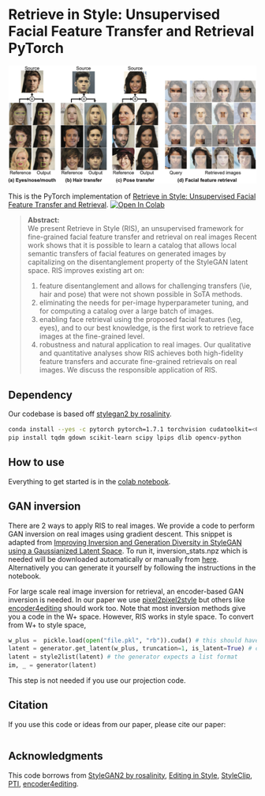 # Retrieve in Style: Unsupervised Facial Feature Transfer and Retrieval PyTorch
![](ris_teaser.png)

This is the PyTorch implementation of [Retrieve in Style: Unsupervised Facial Feature Transfer and Retrieval](). [![Open In Colab](https://colab.research.google.com/assets/colab-badge.svg)](https://colab.research.google.com/github/mchong6/RetrieveInStyle/blob/main/RIS_colab.ipynb)


>**Abstract:**<br>
>We present Retrieve in Style (RIS), an unsupervised framework for fine-grained facial feature transfer and retrieval on real images Recent work shows that it is possible to learn a catalog that allows local semantic transfers of facial features on generated images by capitalizing on the disentanglement property of the StyleGAN latent space. RIS improves existing art on: 
>1) feature disentanglement and allows for challenging transfers (\ie, hair and pose) that were not shown possible in SoTA methods.
>2) eliminating the needs for per-image hyperparameter tuning, and for computing a catalog over a large batch of images.
>3) enabling face retrieval using the proposed facial features (\eg, eyes), and to our best knowledge, is the first work to retrieve face images at the fine-grained level.
>4) robustness and natural application to real images. 
>Our qualitative and quantitative analyses show RIS achieves both high-fidelity feature transfers and accurate fine-grained retrievals on real images. 
>We discuss the responsible application of RIS.

## Dependency
Our codebase is based off [stylegan2 by rosalinity](https://github.com/rosinality/stylegan2-pytorch). 
```bash
conda install --yes -c pytorch pytorch=1.7.1 torchvision cudatoolkit=<CUDA_VERSION>
pip install tqdm gdown scikit-learn scipy lpips dlib opencv-python
```

## How to use
Everything to get started is in the [colab notebook](https://colab.research.google.com/github/mchong6/RetrieveInStyle/blob/main/RIS_colab.ipynb).

## GAN inversion
There are 2 ways to apply RIS to real images. We provide a code to perform GAN inversion on real images using gradient descent. This snippet is adapted from [Improving Inversion and Generation Diversity in StyleGAN using a Gaussianized Latent Space](https://arxiv.org/abs/2009.06529). To run it, inversion_stats.npz which is needed will be downloaded automatically or manually from [here](https://drive.google.com/drive/folders/1OvXPzT4SqJcZWWjsRNyU2m35AaMP6eq0?usp=sharing). Alternatively you can generate it yourself by following the instructions in the notebook.

For large scale real image inversion for retrieval, an encoder-based GAN inversion is needed. In our paper we use [pixel2pixel2style](https://github.com/eladrich/pixel2style2pixel) but others like [encoder4editing](https://github.com/omertov/encoder4editing) should work too. Note that most inversion methods give you a code in the W+ space. However, RIS works in style space. To convert from W+ to style space, 

```python
w_plus =  pickle.load(open("file.pkl", "rb")).cuda() # this should have shape of [b, 18, 512]
latent = generator.get_latent(w_plus, truncation=1, is_latent=True) # convert to style space.
latent = style2list(latent) # the generator expects a list format
im, _ = generator(latent)
```
This step is not needed if you use our projection code.

## Citation
If you use this code or ideas from our paper, please cite our paper:
```
```

## Acknowledgments
This code borrows from [StyleGAN2 by rosalinity](https://github.com/rosinality/stylegan2-pytorch), [Editing in Style](https://github.com/IVRL/GANLocalEditing), [StyleClip](https://github.com/orpatashnik/StyleCLIP), [PTI](https://github.com/danielroich/PTI), [encoder4editing](https://github.com/omertov/encoder4editing).
